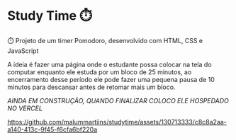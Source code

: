 # Study Time ⏱️
⏱️ Projeto de um timer Pomodoro, desenvolvido com HTML, CSS e JavaScript

A ideia é fazer uma página onde o estudante possa colocar na tela do computar enquanto ele estuda
por um bloco de 25 minutos, ao encerramento desse período ele pode fazer uma pequena pausa de 
10 minutos para descansar antes de retomar mais um bloco.


*AINDA EM CONSTRUÇÃO, QUANDO FINALIZAR COLOCO ELE HOSPEDADO NO VERCEL*

https://github.com/malummartiins/studytime/assets/130713333/c8c8a2aa-a140-413c-9f45-f6cfa6bf220a


